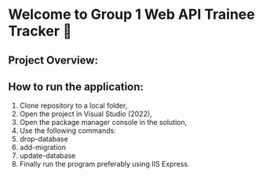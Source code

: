 # Welcome to Group 1 Web API Trainee Tracker :wave:

## Project Overview:


## How to run the application:

1. Clone repository to a local folder,
2. Open the project in Visual Studio (2022),
3. Open the package manager console in the solution,
4. Use the following commands:
5. drop-database
6. add-migration
7. update-database
8. Finally run the program preferably using IIS Express.
